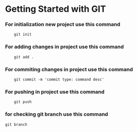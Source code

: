 # Getting Started with GIT

### For initialization new project use this command

```
    git init
```

### For adding changes in project use this command

```
    git add .
```

### For commiting changes in project use this command

```
    git commit -m 'commit type: command desc'
```


### For pushing  in project use this command

```
    git push 
```
### for checking git branch use this command
```
git branch
```  